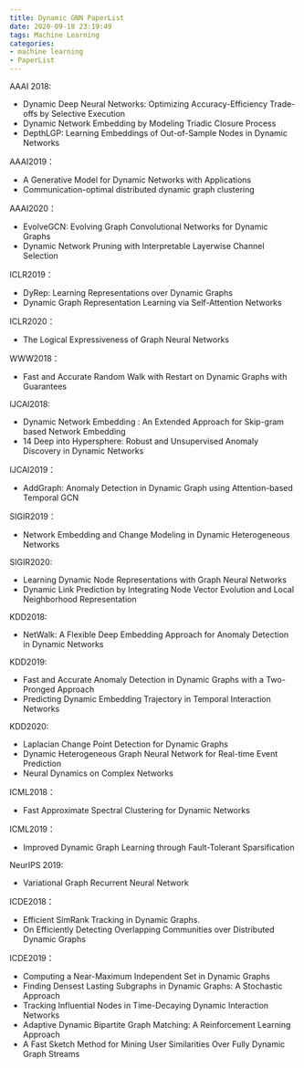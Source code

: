 ```yaml
---
title: Dynamic GNN PaperList
date: 2020-09-18 23:19:49
tags: Machine Learning
categories:
- machine learning
- PaperList
---
```


AAAI 2018:

* Dynamic Deep Neural Networks: Optimizing Accuracy-Efficiency Trade-offs by Selective Execution
* Dynamic Network Embedding by Modeling Triadic Closure Process
* DepthLGP: Learning Embeddings of Out-of-Sample Nodes in Dynamic Networks

AAAI2019：

* A Generative Model for Dynamic Networks with Applications
* Communication-optimal distributed dynamic graph clustering

AAAI2020：

* EvolveGCN: Evolving Graph Convolutional Networks for Dynamic Graphs
* Dynamic Network Pruning with Interpretable Layerwise Channel Selection

ICLR2019：

* DyRep: Learning Representations over Dynamic Graphs 
* Dynamic Graph Representation Learning via Self-Attention Networks

ICLR2020：

* The Logical Expressiveness of Graph Neural Networks  

WWW2018：

* Fast and Accurate Random Walk with Restart on Dynamic Graphs with Guarantees

IJCAI2018:

* Dynamic Network Embedding : An Extended Approach for Skip-gram based Network Embedding
* 14 Deep into Hypersphere: Robust and Unsupervised Anomaly Discovery in Dynamic Networks

IJCAI2019：

* AddGraph: Anomaly Detection in Dynamic Graph using Attention-based Temporal GCN

SIGIR2019：

* Network Embedding and Change Modeling in Dynamic Heterogeneous Networks

SIGIR2020:

* Learning Dynamic Node Representations with Graph Neural Networks
* Dynamic Link Prediction by Integrating Node Vector Evolution and Local Neighborhood Representation

KDD2018:

* NetWalk: A Flexible Deep Embedding Approach for Anomaly Detection in Dynamic Networks

KDD2019:

* Fast and Accurate Anomaly Detection in Dynamic Graphs with a Two-Pronged Approach
* Predicting Dynamic Embedding Trajectory in Temporal Interaction Networks

KDD2020:

* Laplacian Change Point Detection for Dynamic Graphs
* Dynamic Heterogeneous Graph Neural Network for Real-time Event Prediction
* Neural Dynamics on Complex Networks

ICML2018：

* Fast Approximate Spectral Clustering for Dynamic Networks

ICML2019：

* Improved Dynamic Graph Learning through Fault-Tolerant Sparsification

NeurIPS 2019:

* Variational Graph Recurrent Neural Network

ICDE2018：

* Efficient SimRank Tracking in Dynamic Graphs.
* On Efficiently Detecting Overlapping Communities over Distributed Dynamic Graphs

ICDE2019：

* Computing a Near-Maximum Independent Set in Dynamic Graphs
* Finding Densest Lasting Subgraphs in Dynamic Graphs: A Stochastic Approach
* Tracking Influential Nodes in Time-Decaying Dynamic Interaction Networks
* Adaptive Dynamic Bipartite Graph Matching: A Reinforcement Learning Approach
* A Fast Sketch Method for Mining User Similarities Over Fully Dynamic Graph Streams